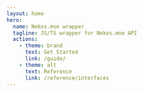 ```yaml
---
layout: home
hero:
  name: Nekos.moe wrapper
  tagline: JS/TS wrapper for Nekos.moe API
  actions:
    - theme: brand
      text: Get Started
      link: /guide/
    - theme: alt
      text: Reference
      link: /reference/interfaces
---
```


